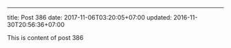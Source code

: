 ---
title: Post 386
date: 2017-11-06T03:20:05+07:00
updated: 2016-11-30T20:56:36+07:00

This is content of post 386
